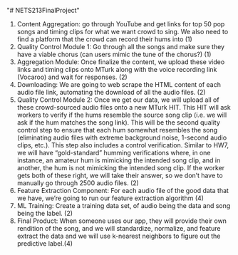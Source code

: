 "# NETS213FinalProject" 
1. Content Aggregation: go through YouTube and get links for top 50 pop songs and timing clips for what we want crowd to sing. We also need to find a platform that the crowd can record their hums into (1)
2. Quality Control Module 1: Go through all the songs and make sure they have a viable chorus (can users mimic the tune of the chorus?) (1)
3. Aggregation Module: Once finalize the content, we upload these video links and timing clips onto MTurk along with the voice recording link (Vocaroo) and wait for responses. (2)
4. Downloading: We are going to web scrape the HTML content of each audio file link, automating the download of all the audio files. (2)
5. Quality Control Module 2: Once we get our data, we will upload all of these crowd-sourced audio files onto a new MTurk HIT. This HIT will ask workers to verify if the hums resemble the source song clip (i.e. we will ask if the hum matches the song link). This will be the second quality control step to ensure that each hum somewhat resembles the song (eliminating audio files with extreme background noise, 1-second audio clips, etc.). This step also includes a control verification. Similar to HW7, we will have “gold-standard” humming verifications where, in one instance, an amateur hum is mimicking the intended song clip, and in another, the hum is not mimicking the intended song clip. If the worker gets both of these right, we will take their answer, so we don’t have to manually go through 2500 audio files. (2)
6. Feature Extraction Component: For each audio file of the good data that we have, we’re going to run our feature extraction algorithm (4)
7. ML Training: Create a training data set, of audio being the data and song being the label. (2)
8. Final Product: When someone uses our app, they will provide their own rendition of the song, and we will standardize, normalize, and feature extract the data and we will use k-nearest neighbors to figure out the predictive label.(4)
